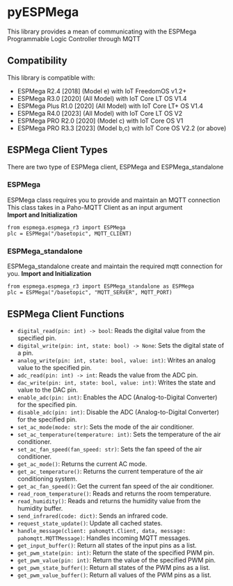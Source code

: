 # pyESPMega
This library provides a mean of communicating with the ESPMega Programmable Logic Controller through MQTT<br/>

## **Compatibility**
This library is compatible with:<br/>
- ESPMega R2.4 [2018] (Model e) with IoT FreedomOS v1.2+
- ESPMega R3.0 [2020] (All Model) with IoT Core LT OS V1.4
- ESPMega Plus R1.0 [2020] (All Model) with IoT Core LT+ OS V1.4
- ESPMega R4.0 [2023] (All Model) with IoT Core LT OS V2
- ESPMega PRO R2.0 [2020] (Model c) with IoT Core OS V1
- ESPMega PRO R3.3 [2023] (Model b,c) with IoT Core OS V2.2 (or above)

## **ESPMega Client Types**
There are two type of ESPMega client, ESPMega and ESPMega_standalone<br/>
### ESPMega
ESPMega class requires you to provide and maintain an MQTT connection
This class takes in a Paho-MQTT Client as an input argument<br/>
**Import and Initialization**
```
from espmega.espmega_r3 import ESPMega
plc = ESPMega("/basetopic", MQTT_CLIENT)
```
### ESPMega_standalone
ESPMega_standalone create and maintain the required mqtt connection for you.
**Import and Initialization**
```
from espmega.espmega_r3 import ESPMega_standalone as ESPMega
plc = ESPMega("/basetopic", "MQTT_SERVER", MQTT_PORT)
```
## **ESPMega Client Functions**
- `digital_read(pin: int) -> bool`: Reads the digital value from the specified pin.
- `digital_write(pin: int, state: bool) -> None`: Sets the digital state of a pin.
- `analog_write(pin: int, state: bool, value: int)`: Writes an analog value to the specified pin.
- `adc_read(pin: int) -> int`: Reads the value from the ADC pin.
- `dac_write(pin: int, state: bool, value: int)`: Writes the state and value to the DAC pin.
- `enable_adc(pin: int)`: Enables the ADC (Analog-to-Digital Converter) for the specified pin.
- `disable_adc(pin: int)`: Disable the ADC (Analog-to-Digital Converter) for the specified pin.
- `set_ac_mode(mode: str)`: Sets the mode of the air conditioner.
- `set_ac_temperature(temperature: int)`: Sets the temperature of the air conditioner.
- `set_ac_fan_speed(fan_speed: str)`: Sets the fan speed of the air conditioner.
- `get_ac_mode()`: Returns the current AC mode.
- `get_ac_temperature()`: Returns the current temperature of the air conditioning system.
- `get_ac_fan_speed()`: Get the current fan speed of the air conditioner.
- `read_room_temperature()`: Reads and returns the room temperature.
- `read_humidity()`: Reads and returns the humidity value from the humidity buffer.
- `send_infrared(code: dict)`: Sends an infrared code.
- `request_state_update()`: Update all cached states.
- `handle_message(client: pahomqtt.Client, data, message: pahomqtt.MQTTMessage)`: Handles incoming MQTT messages.
- `get_input_buffer()`: Return all states of the input pins as a list.
- `get_pwm_state(pin: int)`: Return the state of the specified PWM pin.
- `get_pwm_value(pin: int)`: Return the value of the specified PWM pin.
- `get_pwm_state_buffer()`: Return all states of the PWM pins as a list.
- `get_pwm_value_buffer()`: Return all values of the PWM pins as a list.